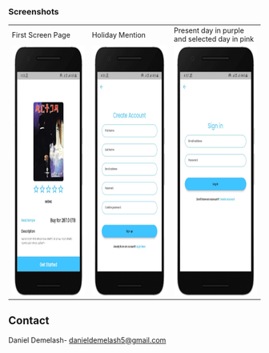 <br />
<div align="left">
  <h3 align="left">Screenshots</h3>
</div>

<table>
  <tr>
    <td>First Screen Page</td>
     <td>Holiday Mention</td>
     <td>Present day in purple and selected day in pink</td>
  </tr>
  <tr>
    <td><img src="screenshot/android/Screenshot_1.png" width=270 height=500></td>
    <td><img src="screenshot/android/Screenshot_2.png" width=270 height=500></td>
    <td><img src="screenshot/android/Screenshot_3.png" width=270 height=500></td>
  </tr>
 </table>

<!-- CONTACT -->
## Contact

Daniel Demelash-  danieldemelash5@gmail.com
